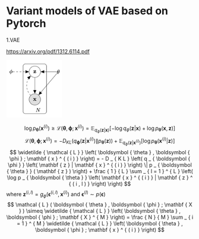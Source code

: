 
Variant models of VAE based on Pytorch
=======

1.VAE

https://arxiv.org/pdf/1312.6114.pdf

<img src="figures/vae.png" width="150">

$$
\log p _ { \boldsymbol { \theta } } \left( \mathbf { x } ^ { ( i ) } \right) \geq \mathcal { L } \left( \boldsymbol { \theta } , \boldsymbol { \phi } ; \mathbf { x } ^ { ( i ) } \right) = \mathbb { E } _ { q _ { \phi } ( \mathbf { z } | \mathbf { x } ) } \left[ - \log q _ { \phi } ( \mathbf { z } | \mathbf { x } ) + \log p _ { \boldsymbol { \theta } } ( \mathbf { x } , \mathbf { z } ) \right]
$$
$$
\mathcal { L } \left( \boldsymbol { \theta } , \boldsymbol { \phi } ; \mathbf { x } ^ { ( i ) } \right) = - D _ { K L } \left( q _ { \boldsymbol { \phi } } \left( \mathbf { z } | \mathbf { x } ^ { ( i ) } \right) \| p _ { \boldsymbol { \theta } } ( \mathbf { z } ) \right) + \mathbb { E } _ { q _ { \phi } \left( \mathbf { z } | \mathbf { x } ^ { ( i ) } \right) } \left[ \log p _ { \boldsymbol { \theta } } \left( \mathbf { x } ^ { ( i ) } | \mathbf { z } \right) \right]
$$
$$
\widetilde { \mathcal { L } } \left( \boldsymbol { \theta } , \boldsymbol { \phi } ; \mathbf { x } ^ { ( i ) } \right) = - D _ { K L } \left( q _ { \boldsymbol { \phi } } \left( \mathbf { z } | \mathbf { x } ^ { ( i ) } \right) \| p _ { \boldsymbol { \theta } } ( \mathbf { z } ) \right) + \frac { 1 } { L } \sum _ { l = 1 } ^ { L } \left( \log p _ { \boldsymbol { \theta } } \left( \mathbf { x } ^ { ( i ) } | \mathbf { z } ^ { ( i , l ) } \right) \right)
$$
where $\mathbf { z } ^ { ( i , l ) } = g _ { \phi } \left( \boldsymbol { \epsilon } ^ { ( i , l ) } , \mathbf { x } ^ { ( i ) } \right)$ and $\boldsymbol { \epsilon } ^ { ( l ) } \sim p ( \boldsymbol { \epsilon } )$
$$
\mathcal { L } ( \boldsymbol { \theta } , \boldsymbol { \phi } ; \mathbf { X } ) \simeq \widetilde { \mathcal { L } }  \left( \boldsymbol { \theta } , \boldsymbol { \phi } ; \mathbf { X } ^ { M } \right) = \frac { N } { M } \sum _ { i = 1 } ^ { M } \widetilde { \mathcal { L } } \left( \boldsymbol { \theta } , \boldsymbol { \phi } ; \mathbf { x } ^ { ( i ) } \right)
$$

